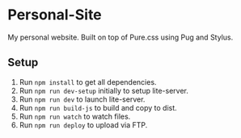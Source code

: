 # Personal-Site

My personal website. Built on top of Pure.css using Pug and Stylus.

## Setup

1. Run ```npm install``` to get all dependencies.
1. Run ```npm run dev-setup``` initially to setup lite-server.
1. Run ```npm run dev``` to launch lite-server.
1. Run ```npm run build-js``` to build and copy to dist.
1. Run ```npm run watch``` to watch files.
1. Run ```npm run deploy``` to upload via FTP.